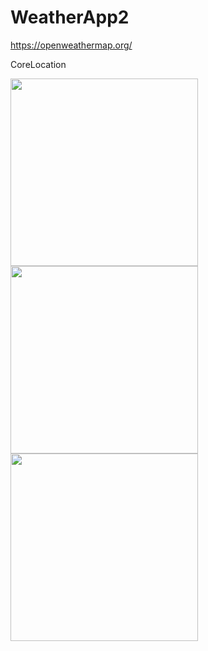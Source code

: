 # WeatherApp2
https://openweathermap.org/

CoreLocation

<img src = "https://user-images.githubusercontent.com/81037313/162630146-aad4eb22-0ad8-431a-be87-00684034c7f7.png" width = "300" hegiht = "300" > 

<img src = "https://user-images.githubusercontent.com/81037313/162630152-6ce17d2c-86df-4321-9f8f-b94e6e9b078f.png" width = "300" hegiht = "300" > 

<img src = "https://user-images.githubusercontent.com/81037313/162630221-859421b3-a95b-49d1-9fcb-23e798033451.png" width = "300" hegiht = "300" > 

